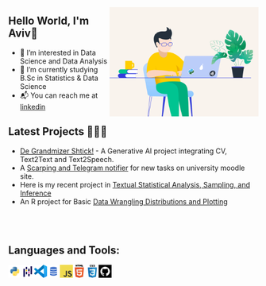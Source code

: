  <img align="right" alt="GIF" src="https://github.com/AvivGelfand/AvivGelfand/blob/main/glasses.gif?raw=true" width="300" height="220" /> <p></p>
## Hello World, I'm Aviv👋

- 👀 I’m interested in Data Science and Data Analysis
- 🌱 I’m currently studying B.Sc in Statistics & Data Science
- 📬 You can reach me at [linkedin](https://www.linkedin.com/in/aviv-gelfand/)
## Latest Projects  🧑🏼‍💻 
* [De Grandmizer Shtick!](https://github.com/AvivGelfand/HUJI-Moodle-Bot/tree/main) - A Generative AI project integrating CV, Text2Text and Text2Speech.
* A [Scarping and Telegram notifier](https://github.com/AvivGelfand/HUJI-Moodle-Bot/tree/main) for new tasks on university moodle site.
* Here is my recent project in [Textual Statistical Analysis, Sampling, and Inference ](https://rpubs.com/Aviv_Gelfand/Lab_2_R)
* An R project for Basic [Data Wrangling Distributions and Plotting](https://rpubs.com/Aviv_Gelfand/Basic_Data_Wrangling_and_Plotting_Distributions)

<br> </br>

## Languages and Tools:

<img align="left" alt="python" width="26px" src="https://raw.githubusercontent.com/github/explore/80688e429a7d4ef2fca1e82350fe8e3517d3494d/topics/python/python.png" />
<img align="left" alt="pandas" width="26px" src="https://github.com/AvivGelfand/AvivGelfand/blob/main/pandas2.png?raw=true" />
<img align="left" alt="Visual Studio Code" width="26px" src="https://raw.githubusercontent.com/github/explore/80688e429a7d4ef2fca1e82350fe8e3517d3494d/topics/visual-studio-code/visual-studio-code.png" />
<img align="left" alt="SQL" width="26px" src="https://raw.githubusercontent.com/github/explore/80688e429a7d4ef2fca1e82350fe8e3517d3494d/topics/sql/sql.png" />
<img align="left" alt="JavaScript" width="26px" src="https://raw.githubusercontent.com/github/explore/80688e429a7d4ef2fca1e82350fe8e3517d3494d/topics/javascript/javascript.png" />
<img align="left" alt="HTML5" width="26px" src="https://raw.githubusercontent.com/github/explore/80688e429a7d4ef2fca1e82350fe8e3517d3494d/topics/html/html.png" />
<img align="left" alt="CSS3" width="26px" src="https://raw.githubusercontent.com/github/explore/80688e429a7d4ef2fca1e82350fe8e3517d3494d/topics/css/css.png" />
<img align="left" alt="GitHub" width="26px" src="https://github.com/AvivGelfand/AvivGelfand/blob/main/648256.png?raw=true" />



<!---
AvivGelfand/AvivGelfand is a ✨ special ✨ repository because its `README.md` (this file) appears on your GitHub profile.
You can click the Preview link to take a look at your changes.
--->
